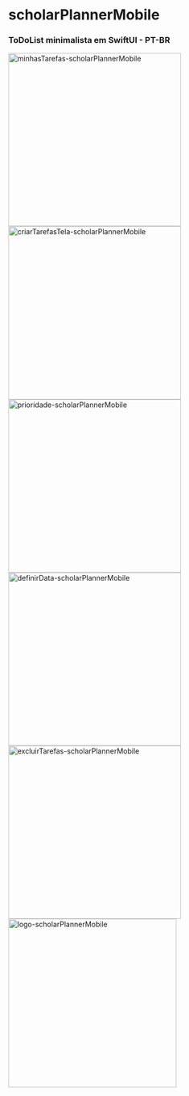 # scholarPlannerMobile
### ToDoList minimalista em SwiftUI - PT-BR


<img width="343" alt="minhasTarefas-scholarPlannerMobile" src="https://github.com/leo-ohasi/scholarPlannerMobile/assets/121554044/e22c2667-d263-4809-82c4-84a9bbd7b16b">


<img width="343" alt="criarTarefasTela-scholarPlannerMobile" src="https://github.com/leo-ohasi/scholarPlannerMobile/assets/121554044/dc567a0a-6ed0-4d2f-80ed-48dfed0c238e">


<img width="343" alt="prioridade-scholarPlannerMobile" src="https://github.com/leo-ohasi/scholarPlannerMobile/assets/121554044/0381ec35-1367-4c49-b615-cfdeb7f513b7">


<img width="343" alt="definirData-scholarPlannerMobile" src="https://github.com/leo-ohasi/scholarPlannerMobile/assets/121554044/adc7203f-da4e-4e09-89a0-6e609e6b54c4">


<img width="343" alt="excluirTarefas-scholarPlannerMobile" src="https://github.com/leo-ohasi/scholarPlannerMobile/assets/121554044/508770b3-fa2b-411b-b548-e71855ce3edf">


<img width="334" alt="logo-scholarPlannerMobile" src="https://github.com/leo-ohasi/scholarPlannerMobile/assets/121554044/50556c0f-01b0-4777-a8bc-7b1ab3412898">

